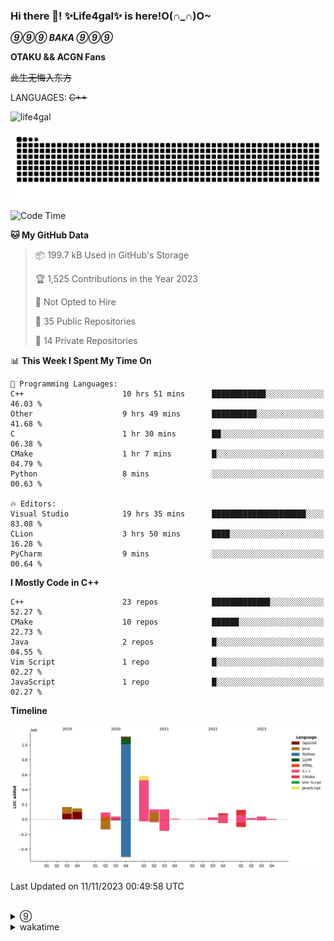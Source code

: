 ### Hi there 👋! ✨Life4gal✨ is here!O(∩_∩)O~

_**⑨⑨⑨ BAKA ⑨⑨⑨**_

**OTAKU && ACGN Fans**

~~此生无悔入东方~~

LANGUAGES: ~~C++~~

<p align="left"> <img src="https://komarev.com/ghpvc/?username=life4gal&label=Profile%20views&color=0e75b6&style=flat" alt="life4gal" /> </p>

![github contribution grid snake animation](https://raw.githubusercontent.com/Life4gal/Life4gal/snake_branch/github-contribution-grid-snake.svg)

<!--START_SECTION:waka-->
![Code Time](http://img.shields.io/badge/Code%20Time-3%2C772%20hrs%2053%20mins-blue)

**🐱 My GitHub Data** 

> 📦 199.7 kB Used in GitHub's Storage 
 > 
> 🏆 1,525 Contributions in the Year 2023
 > 
> 🚫 Not Opted to Hire
 > 
> 📜 35 Public Repositories 
 > 
> 🔑 14 Private Repositories 
 > 
📊 **This Week I Spent My Time On** 

```text
💬 Programming Languages: 
C++                      10 hrs 51 mins      ████████████░░░░░░░░░░░░░   46.03 % 
Other                    9 hrs 49 mins       ██████████░░░░░░░░░░░░░░░   41.68 % 
C                        1 hr 30 mins        ██░░░░░░░░░░░░░░░░░░░░░░░   06.38 % 
CMake                    1 hr 7 mins         █░░░░░░░░░░░░░░░░░░░░░░░░   04.79 % 
Python                   8 mins              ░░░░░░░░░░░░░░░░░░░░░░░░░   00.63 % 

🔥 Editors: 
Visual Studio            19 hrs 35 mins      █████████████████████░░░░   83.08 % 
CLion                    3 hrs 50 mins       ████░░░░░░░░░░░░░░░░░░░░░   16.28 % 
PyCharm                  9 mins              ░░░░░░░░░░░░░░░░░░░░░░░░░   00.64 % 
```

**I Mostly Code in C++** 

```text
C++                      23 repos            █████████████░░░░░░░░░░░░   52.27 % 
CMake                    10 repos            ██████░░░░░░░░░░░░░░░░░░░   22.73 % 
Java                     2 repos             █░░░░░░░░░░░░░░░░░░░░░░░░   04.55 % 
Vim Script               1 repo              █░░░░░░░░░░░░░░░░░░░░░░░░   02.27 % 
JavaScript               1 repo              █░░░░░░░░░░░░░░░░░░░░░░░░   02.27 % 
```



**Timeline**

![Lines of Code chart](https://raw.githubusercontent.com/Life4gal/Life4gal/main/assets/bar_graph.png)


 Last Updated on 11/11/2023 00:49:58 UTC
<!--END_SECTION:waka-->

<img src="https://wakatime.com/share/@Life4gal/86c21846-f841-4004-aed1-e1165eb797d6.svg?sanitize=true" alt=""/>
<img src="https://github-profile-trophy.vercel.app/?username=life4gal" alt=""/>

<details>
	<summary>⑨</summary>
	<img src="./images/⑨.jpg" alt="life4gal" />
</details>

<details>
	<summary>wakatime</summary>
	<img src="https://wakatime.com/share/@Life4gal/404666b2-d1ff-4388-94e0-a1935d341f14.svg?sanitize=true" alt=""/>
	<img src="https://wakatime.com/share/@Life4gal/972212ce-6084-4d98-a326-1997606ddf37.svg?sanitize=true" alt=""/>
	<img src="https://wakatime.com/share/@Life4gal/7ae4ead0-e1fd-412a-afcb-da977a5ae5e9.svg?sanitize=true" alt=""/>
</details>
